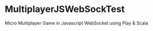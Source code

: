 MultiplayerJSWebSockTest
========================

Micro Multiplayer Game in Javascript WebSocket using Play &amp; Scala